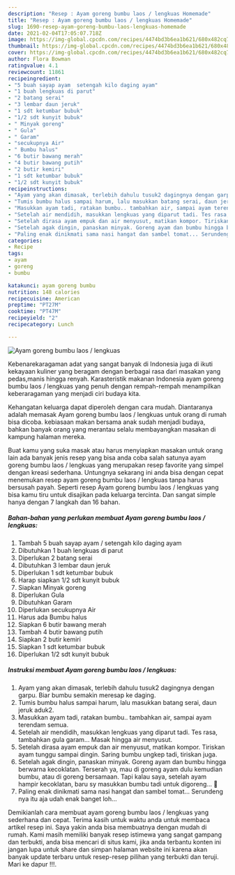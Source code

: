 ```yaml
---
description: "Resep : Ayam goreng bumbu laos / lengkuas Homemade"
title: "Resep : Ayam goreng bumbu laos / lengkuas Homemade"
slug: 1690-resep-ayam-goreng-bumbu-laos-lengkuas-homemade
date: 2021-02-04T17:05:07.718Z
image: https://img-global.cpcdn.com/recipes/4474bd3b6ea1b621/680x482cq70/ayam-goreng-bumbu-laos-lengkuas-foto-resep-utama.jpg
thumbnail: https://img-global.cpcdn.com/recipes/4474bd3b6ea1b621/680x482cq70/ayam-goreng-bumbu-laos-lengkuas-foto-resep-utama.jpg
cover: https://img-global.cpcdn.com/recipes/4474bd3b6ea1b621/680x482cq70/ayam-goreng-bumbu-laos-lengkuas-foto-resep-utama.jpg
author: Flora Bowman
ratingvalue: 4.1
reviewcount: 11861
recipeingredient:
- "5 buah sayap ayam  setengah kilo daging ayam"
- "1 buah lengkuas di parut"
- "2 batang serai"
- "3 lembar daun jeruk"
- "1 sdt ketumbar bubuk"
- "1/2 sdt kunyit bubuk"
- " Minyak goreng"
- " Gula"
- " Garam"
- "secukupnya Air"
- " Bumbu halus"
- "6 butir bawang merah"
- "4 butir bawang putih"
- "2 butir kemiri"
- "1 sdt ketumbar bubuk"
- "1/2 sdt kunyit bubuk"
recipeinstructions:
- "Ayam yang akan dimasak, terlebih dahulu tusuk2 dagingnya dengan garpu. Biar bumbu semakin meresap ke daging."
- "Tumis bumbu halus sampai harum, lalu masukkan batang serai, daun jeruk aduk2."
- "Masukkan ayam tadi, ratakan bumbu.. tambahkan air, sampai ayam terendam semua."
- "Setelah air mendidih, masukkan lengkuas yang diparut tadi. Tes rasa, tambahkan gula garam... Masak hingga air menyusut."
- "Setelah dirasa ayam empuk dan air menyusut, matikan kompor. Tiriskan ayam tunggu sampai dingin. Saring bumbu ungkep tadi, tiriskan juga."
- "Setelah agak dingin, panaskan minyak. Goreng ayam dan bumbu hingga berwarna kecoklatan. Terserah ya, mau di goreng ayam dulu kemudian bumbu, atau di goreng bersamaan. Tapi kalau saya, setelah ayam hampir kecoklatan, baru sy masukkan bumbu tadi untuk digoreng... 🤭"
- "Paling enak dinikmati sama nasi hangat dan sambel tomat... Serundeng nya itu aja udah enak banget loh..."
categories:
- Recipe
tags:
- ayam
- goreng
- bumbu

katakunci: ayam goreng bumbu 
nutrition: 148 calories
recipecuisine: American
preptime: "PT27M"
cooktime: "PT47M"
recipeyield: "2"
recipecategory: Lunch

---
```



![Ayam goreng bumbu laos / lengkuas](https://img-global.cpcdn.com/recipes/4474bd3b6ea1b621/680x482cq70/ayam-goreng-bumbu-laos-lengkuas-foto-resep-utama.jpg)

Kebenarekaragaman adat yang sangat banyak di Indonesia juga di ikuti kekayaan kuliner yang beragam dengan berbagai rasa dari masakan yang pedas,manis hingga renyah. Karasteristik makanan Indonesia ayam goreng bumbu laos / lengkuas yang penuh dengan rempah-rempah menampilkan keberaragaman yang menjadi ciri budaya kita.


Kehangatan keluarga dapat diperoleh dengan cara mudah. Diantaranya adalah memasak Ayam goreng bumbu laos / lengkuas untuk orang di rumah bisa dicoba. kebiasaan makan bersama anak sudah menjadi budaya, bahkan banyak orang yang merantau selalu membayangkan masakan di kampung halaman mereka.



Buat kamu yang suka masak atau harus menyiapkan masakan untuk orang lain ada banyak jenis resep yang bisa anda coba salah satunya ayam goreng bumbu laos / lengkuas yang merupakan resep favorite yang simpel dengan kreasi sederhana. Untungnya sekarang ini anda bisa dengan cepat menemukan resep ayam goreng bumbu laos / lengkuas tanpa harus bersusah payah.
Seperti resep Ayam goreng bumbu laos / lengkuas yang bisa kamu tiru untuk disajikan pada keluarga tercinta. Dan sangat simple hanya dengan 7 langkah dan 16 bahan.


<!--inarticleads1-->

##### Bahan-bahan yang perlukan membuat Ayam goreng bumbu laos / lengkuas:

1. Tambah 5 buah sayap ayam / setengah kilo daging ayam
1. Dibutuhkan 1 buah lengkuas di parut
1. Diperlukan 2 batang serai
1. Dibutuhkan 3 lembar daun jeruk
1. Diperlukan 1 sdt ketumbar bubuk
1. Harap siapkan 1/2 sdt kunyit bubuk
1. Siapkan  Minyak goreng
1. Diperlukan  Gula
1. Dibutuhkan  Garam
1. Diperlukan secukupnya Air
1. Harus ada  Bumbu halus
1. Siapkan 6 butir bawang merah
1. Tambah 4 butir bawang putih
1. Siapkan 2 butir kemiri
1. Siapkan 1 sdt ketumbar bubuk
1. Diperlukan 1/2 sdt kunyit bubuk




<!--inarticleads2-->

##### Instruksi membuat  Ayam goreng bumbu laos / lengkuas:

1. Ayam yang akan dimasak, terlebih dahulu tusuk2 dagingnya dengan garpu. Biar bumbu semakin meresap ke daging.
1. Tumis bumbu halus sampai harum, lalu masukkan batang serai, daun jeruk aduk2.
1. Masukkan ayam tadi, ratakan bumbu.. tambahkan air, sampai ayam terendam semua.
1. Setelah air mendidih, masukkan lengkuas yang diparut tadi. Tes rasa, tambahkan gula garam... Masak hingga air menyusut.
1. Setelah dirasa ayam empuk dan air menyusut, matikan kompor. Tiriskan ayam tunggu sampai dingin. Saring bumbu ungkep tadi, tiriskan juga.
1. Setelah agak dingin, panaskan minyak. Goreng ayam dan bumbu hingga berwarna kecoklatan. Terserah ya, mau di goreng ayam dulu kemudian bumbu, atau di goreng bersamaan. Tapi kalau saya, setelah ayam hampir kecoklatan, baru sy masukkan bumbu tadi untuk digoreng... 🤭
1. Paling enak dinikmati sama nasi hangat dan sambel tomat... Serundeng nya itu aja udah enak banget loh...




Demikianlah cara membuat ayam goreng bumbu laos / lengkuas yang sederhana dan cepat. Terima kasih untuk waktu anda untuk membaca artikel resep ini. Saya yakin anda bisa membuatnya dengan mudah di rumah. Kami masih memiliki banyak resep istimewa yang sangat gampang dan terbukti, anda bisa mencari di situs kami, jika anda terbantu konten ini jangan lupa untuk share dan simpan halaman website ini karena akan banyak update terbaru untuk resep-resep pilihan yang terbukti dan teruji. Mari ke dapur !!!. 
